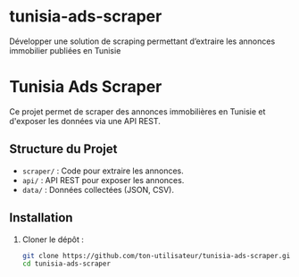 # tunisia-ads-scraper
Développer une solution de scraping permettant d’extraire les annonces immobilier publiées en Tunisie
# Tunisia Ads Scraper

Ce projet permet de scraper des annonces immobilières en Tunisie et d'exposer les données via une API REST.

## Structure du Projet
- `scraper/` : Code pour extraire les annonces.
- `api/` : API REST pour exposer les annonces.
- `data/` : Données collectées (JSON, CSV).

## Installation
1. Cloner le dépôt :
   ```bash
   git clone https://github.com/ton-utilisateur/tunisia-ads-scraper.git
   cd tunisia-ads-scraper
